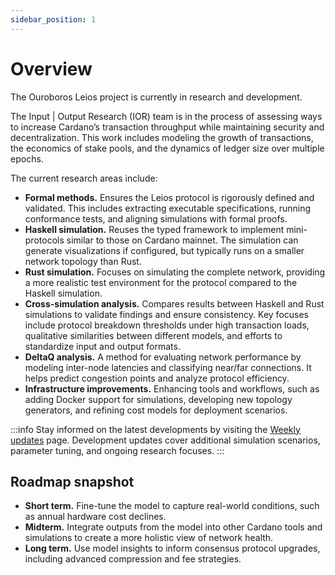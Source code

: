 ```yaml
---
sidebar_position: 1
---
```


# Overview

The Ouroboros Leios project is currently in research and development.

The Input | Output Research (IOR) team is in the process of assessing ways to increase Cardano’s transaction throughput while maintaining security and decentralization. This work includes modeling the growth of transactions, the economics of stake pools, and the dynamics of ledger size over multiple epochs. 

The current research areas include:

- **Formal methods.** Ensures the Leios protocol is rigorously defined and validated. This includes extracting executable specifications, running conformance tests, and aligning simulations with formal proofs. 
- **Haskell simulation.** Reuses the typed framework to implement mini-protocols similar to those on Cardano mainnet. The simulation can generate visualizations if configured, but typically runs on a smaller network topology than Rust.
- **Rust simulation.** Focuses on simulating the complete network, providing a more realistic test environment for the protocol compared to the Haskell simulation.
- **Cross-simulation analysis.** Compares results between Haskell and Rust simulations to validate findings and ensure consistency. Key focuses include protocol breakdown thresholds under high transaction loads, qualitative similarities between different models, and efforts to standardize input and output formats.
- **DeltaQ analysis.** A method for evaluating network performance by modeling inter-node latencies and classifying near/far connections. It helps predict congestion points and analyze protocol efficiency.
- **Infrastructure improvements.** Enhancing tools and workflows, such as adding Docker support for simulations, developing new topology generators, and refining cost models for deployment scenarios.

:::info
Stay informed on the latest developments by visiting the [Weekly updates](https://leios.cardano-scaling.org/news) page. Development updates cover additional simulation scenarios, parameter tuning, and ongoing research focuses.
:::

## Roadmap snapshot

- **Short term.** Fine-tune the model to capture real-world conditions, such as annual hardware cost declines.
- **Midterm.** Integrate outputs from the model into other Cardano tools and simulations to create a more holistic view of network health.
- **Long term.** Use model insights to inform consensus protocol upgrades, including advanced compression and fee strategies.
